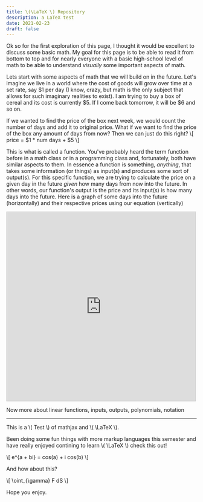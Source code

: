 ```yaml
---
title: \(\LaTeX \) Repository
description: a LaTeX test
date: 2021-02-23
draft: false
---
```


<script src="https://polyfill.io/v3/polyfill.min.js?features=es6"></script>
<script id="MathJax-script" async src="https://cdn.jsdelivr.net/npm/mathjax@3/es5/tex-mml-chtml.js"></script>

Ok so for the first exploration of this page, I thought it would be excellent to discuss some basic math. My goal for this page is to be able to read it from bottom to top and for nearly everyone with a basic high-school level of math to be able to understand *visually* some important aspects of math. 

Lets start with some aspects of math that we will build on in the future.
Let's imagine we live in a world where the cost of goods will grow over time at a set rate, say $1 per day (I know, crazy, but math is the only subject that allows for such imaginary realities to exist). I am trying to buy a box of cereal and its cost is currently $5. If I come back tomorrow, it will be $6 and so on.

If we wanted to find the price of the box next week, we would count the number of days and add it to original price. What if we want to find the price of the box any amount of days from now? Then we can just do this right?
\\[ price = \$1 * num days + \$5 \\]

This is what is called a function. You've probably heard the term function before in a math class or in a programming class and, fortunately, both have similar aspects to them. In essence a function is something, *anything*, that takes some information (or things) as input(s) and produces some sort of output(s). For this specific function, we are trying to calculate the price on a given day in the future *given* how many days from now into the future. In other words, our function's output is the price and its input(s) is how many days into the future. Here is a graph of some days into the future (horizontally) and their respective prices using our equation (vertically)

<iframe src="https://www.desmos.com/calculator/uwhcmfoyop?embed" width="500px" height="500px" style="border: 1px solid #ccc" frameborder=0></iframe>

Now more about linear functions, inputs, outputs, polynomials, notation

---

This is a \\( Test \\) of mathjax and \\( \\LaTeX \\).
  
Been doing some fun things with more markup languages this semester and have really enjoyed contining to learn \\( \\LaTeX \\) check this out!
  
\\[ e^{a + bi} = cos(a) + i cos(b) \\]
  
And how about this?
  
\\[ \oint_{\\gamma} F dS \\]

Hope you enjoy.
